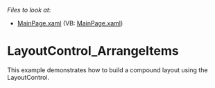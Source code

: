 <!-- default file list -->
*Files to look at*:

* [MainPage.xaml](./CS/LayoutControl_CompoundLayout/MainPage.xaml) (VB: [MainPage.xaml](./VB/LayoutControl_CompoundLayout/MainPage.xaml))
<!-- default file list end -->
# LayoutControl_ArrangeItems


<p>This example demonstrates how to build a compound layout using the LayoutControl.</p>

<br/>


